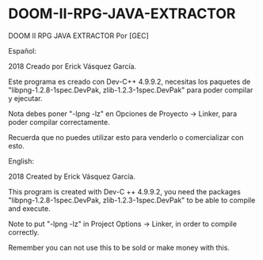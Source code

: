# DOOM-II-RPG-JAVA-EXTRACTOR
DOOM II RPG JAVA EXTRACTOR Por [GEC]

Español:

2018 Creado por Erick Vásquez García.

Este programa es creado con Dev-C++ 4.9.9.2, necesitas los paquetes de "libpng-1.2.8-1spec.DevPak, zlib-1.2.3-1spec.DevPak" para poder compilar y ejecutar.

Nota debes poner "-lpng -lz" en Opciones de Proyecto -> Linker, para poder compilar correctamente.

Recuerda que no puedes utilizar esto para venderlo o comercializar con esto.

English:

2018 Created by Erick Vásquez García.

This program is created with Dev-C ++ 4.9.9.2, you need the packages "libpng-1.2.8-1spec.DevPak, zlib-1.2.3-1spec.DevPak" to be able to compile and execute.

Note to put "-lpng -lz" in Project Options -> Linker, in order to compile correctly.

Remember you can not use this to be sold or make money with this.
